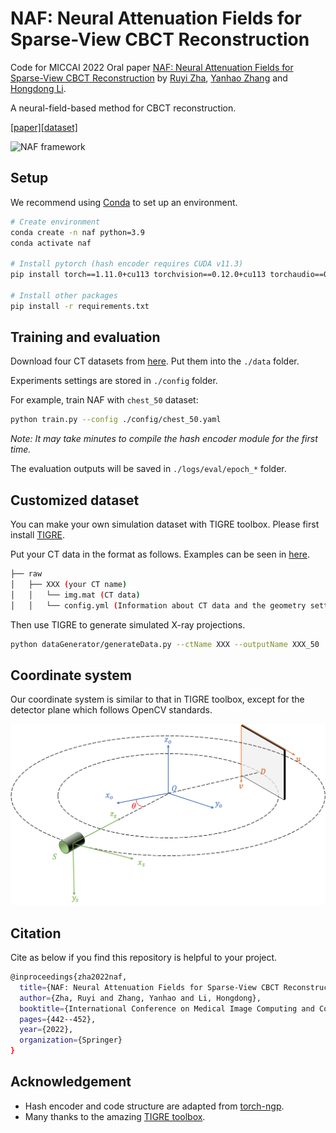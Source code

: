 # NAF: Neural Attenuation Fields for Sparse-View CBCT Reconstruction

Code for MICCAI 2022 Oral paper [NAF: Neural Attenuation Fields for Sparse-View CBCT Reconstruction](https://arxiv.org/abs/2209.14540) by [Ruyi Zha](https://ruyi-zha.github.io/), [Yanhao Zhang](https://sites.google.com/view/yanhaozhang/home) and [Hongdong Li](http://users.cecs.anu.edu.au/~hongdong/).

A neural-field-based method for CBCT reconstruction.

[\[paper\]](https://arxiv.org/abs/2209.14540)[\[dataset\]](https://drive.google.com/drive/folders/1BJYR4a4iHpfFFOAdbEe5O_7Itt1nukJd?usp=sharing)

![NAF framework](framework.png)

## Setup

We recommend using [Conda](https://docs.conda.io/en/latest/miniconda.html) to set up an environment.

``` sh
# Create environment
conda create -n naf python=3.9
conda activate naf

# Install pytorch (hash encoder requires CUDA v11.3)
pip install torch==1.11.0+cu113 torchvision==0.12.0+cu113 torchaudio==0.11.0 --extra-index-url https://download.pytorch.org/whl/cu113

# Install other packages
pip install -r requirements.txt
```

## Training and evaluation

Download four CT datasets from [here](https://drive.google.com/drive/folders/1BJYR4a4iHpfFFOAdbEe5O_7Itt1nukJd?usp=sharing). Put them into the `./data` folder.

Experiments settings are stored in `./config` folder.

For example, train NAF with `chest_50` dataset:

``` sh
python train.py --config ./config/chest_50.yaml
```

*Note: It may take minutes to compile the hash encoder module for the first time.*

The evaluation outputs will be saved in `./logs/eval/epoch_*` folder.

## Customized dataset

You can make your own simulation dataset with TIGRE toolbox. Please first install [TIGRE](https://github.com/CERN/TIGRE/blob/master/Frontispiece/python_installation.md).

Put your CT data in the format as follows. Examples can be seen in [here](https://drive.google.com/drive/folders/1BJYR4a4iHpfFFOAdbEe5O_7Itt1nukJd?usp=sharing).

```sh
├── raw                                                                                                       
│   ├── XXX (your CT name)
│   │   └── img.mat (CT data)
│   │   └── config.yml (Information about CT data and the geometry setting of CT scanner)
```

Then use TIGRE to generate simulated X-ray projections.

``` sh
python dataGenerator/generateData.py --ctName XXX --outputName XXX_50
```
## Coordinate system
Our coordinate system is similar to that in TIGRE toolbox, except for the detector plane which follows OpenCV standards.

![NAF coordinate systen](coord.png)


## Citation

Cite as below if you find this repository is helpful to your project.

```sh
@inproceedings{zha2022naf,
  title={NAF: Neural Attenuation Fields for Sparse-View CBCT Reconstruction},
  author={Zha, Ruyi and Zhang, Yanhao and Li, Hongdong},
  booktitle={International Conference on Medical Image Computing and Computer-Assisted Intervention},
  pages={442--452},
  year={2022},
  organization={Springer}
}
```

## Acknowledgement

* Hash encoder and code structure are adapted from [torch-ngp](https://github.com/ashawkey/torch-ngp.git).
* Many thanks to the amazing [TIGRE toolbox](https://github.com/CERN/TIGRE.git).
